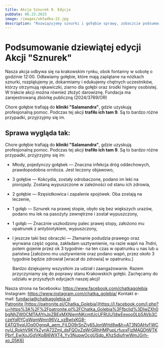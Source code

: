 ```yaml
---
title: Akcja Sznurek 9. Edycja
pubDate: 06.23.2025
image: /images/okładka-22.jpg
description: "Rozwiązujemy sznurki i gołębie sprawy, zobaczcie podsumowanie naszej akcji. "
---
```

# Podsumowanie dziewiątej edycji Akcji "Sznurek"



Nasza akcja odbywa się na krakowskim rynku, obok fontanny w sobotę o godzinie 12:00. Odławiamy gołębie, które mają zaplątane na nóżkach sznurki, rozplątujemy je, dokarmiamy i edukujemy chętnych uczestników, którzy otrzymują rękawiczki, ziarno dla gołębi oraz środki higieny osobistej. W trakcie akcji można również złożyć darowiznę. Fundacja ma zarejestrowaną zbiórkę publiczną (2024/3769/OR)

Chore gołębie trafiają do **kliniki "Salamandra"**, gdzie uzyskują profesjonalną pomoc. Podczas tej akcji **trafiło ich tam 9**. Są to bardzo różne przypadki, przyjrzyjmy się im.

## Sprawa wygląda tak:


Chore gołębie trafiają do **kliniki "Salamandra"**, gdzie uzyskują profesjonalną pomoc. Podczas tej akcji **trafiło ich tam 9**. Są to bardzo różne przypadki, przyjrzyjmy się im:


* Młody, pojedynczy gołąbek — Znaczna infekcja dróg oddechowych, prawdopodobna ornitoza. Jest leczony objawowo,
* 3 gołębie — Kokcydia, zostały odrobaczone, podano im leki na piorojady. Zostaną wypuszczone w zależności od stanu ich zdrowia,
* 2 gołębie — Rzęsistkowica i zapalenie spojówek. Oba zostają na leczenie,
* 1 gołąb — Sznurek na prawej stopie, obyło się bez większych urazów, podano mu lek na pasożyty zewnętrzne i został wypuszczony,
* 1 gołąb — Znacznie uszkodzony palec prawej stopy, założono mu opatrunek z antybiotykiem, wypuszczony,
* I jeszcze taki bez obraczki — Złamanie podudzia prawego oraz wyrwana część ogona, zakładam usztywnienie, na razie wapń na 7ndni, potem gojenie przez ok 3 tygodnie- na ten czas w opatrunku u nas lub u państwa \[założono mu usztywnienie oraz podano wapń, przez około 3 tygodnie będzie zdrowiał [wracał do zdrowia] w opatrunku.]

  Bardzo dziękujemy wszystkim za udział i zaangażowanie.  Razem przyczyniamy się do poprawy stanu Krakowskich gołębi. Zachęcamy do udziału w przyszłych edycjach naszej akcji!

Nasza strona na facebooku: <https://www.facebook.com/chatkagolebia>
Instagram: <https://www.instagram.com/chatka_golebia/>
Kontakt e-mail: [fundacja@chatkagolebia.pl\
Patronite ](mailto:fundacja@chatkagolebia.pl)
[https://patronite.pl/Chatka_Golebia](https://l.facebook.com/l.php?u=https%3A%2F%2Fpatronite.pl%2FChatka_Golebia%3Ffbclid%3DIwZXh0bgNhZW0CMTAAYnJpZBExMXNjemNKcmtUcUFRUlJ1dwEexoo0Lb5AVb3CczeYqRYCgWqmWmn96Vz_yzBwIxKG8-EATQ1IyqUOq0OgnpA_aem_FjLD09rSnZiy65JpnWHd8w&h=AT3N0AHvFWCnyU_RokhV9KYkZyriA72ZmI_dsFQOxZqWrGRhHMPupLrfuxxFizMAQDtWTKPbrf_EwXoJGdVKpBI6WXT4_Yv3NupwOcgUSdp_KhzSdiufrwWmJGrh-xo_05K6)
